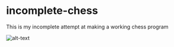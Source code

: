 # incomplete-chess
This is my incomplete attempt at making a working chess program

![alt-text](https://github.com/LiljaKiiski/incomplete-chess/blob/master/cover.png)
